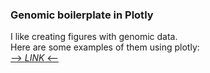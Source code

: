 ### Genomic boilerplate in Plotly

I like creating figures with genomic data.  
Here are some examples of them using plotly:  
[--> *LINK* <--](https://eonurk.github.io/genomic-plotly-boilerplate/)